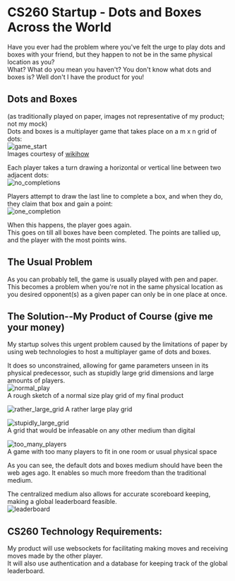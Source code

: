 # CS260 Startup - Dots and Boxes Across the World
Have you ever had the problem where you've felt the urge to play dots and boxes with your friend, but they happen to not be in the same physical location as you?  
What? What do you mean you haven't? You don't know what dots and boxes is? Well don't I have the product for you!

## Dots and Boxes
(as traditionally played on paper, images not representative of my product; not my mock)  
Dots and boxes is a multiplayer game that takes place on a m x n grid of dots:  
![game_start](./readme_images/v4-728px-Play-Dots-and-Boxes-Step-3.jpg)  
Images courtesy of [wikihow](https://www.wikihow.com/Play-Dots-and-Boxes)  

Each player takes a turn drawing a horizontal or vertical line between two adjacent dots:  
![no_completions](./readme_images/v4-728px-Play-Dots-and-Boxes-Step-5.jpg.jpeg)  

Players attempt to draw the last line to complete a box, and when they do, they claim that box and gain a point:  
![one_completion](./readme_images/v4-728px-Play-Dots-and-Boxes-Step-6.jpg.jpeg)  

When this happens, the player goes again.  
This goes on till all boxes have been completed. The points are tallied up, and the player with the most points wins.  

## The Usual Problem  
As you can probably tell, the game is usually played with pen and paper. This becomes a problem when you're not in the same physical location as you desired opponent(s) as a given paper can only be in one place at once.

## The Solution--My Product of Course (give me your money)
My startup solves this urgent problem caused by the limitations of paper by using web technologies to host a multiplayer game of dots and boxes.  

It does so unconstrained, allowing for game parameters unseen in its physical predecessor, such as stupidly large grid dimensions and large amounts of players.  
![normal_play](./readme_images/normal_play_grid.png)  
A rough sketch of a normal size play grid of my final product  


![rather_large_grid](./readme_images/rather_large_play_grid.png)
A rather large play grid  


![stupidly_large_grid](./readme_images/stupidly_large_play_grid.png)  
A grid that would be infeasable on any other medium than digital  


![too_many_players](./readme_images/too_many_colors.png)  
A game with too many players to fit in one room or usual physical space  

As you can see, the default dots and boxes medium should have been the web ages ago. It enables so much more freedom than the traditional medium.  

The centralized medium also allows for accurate scoreboard keeping, making a global leaderboard feasible.  
![leaderboard](./readme_images/leaderboard.png)  

## CS260 Technology Requirements:  
My product will use websockets for facilitating making moves and receiving moves made by the other player.  
It will also use authentication and a database for keeping track of the global leaderboard.
